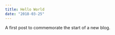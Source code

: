 ```yaml
---
title: Hello World
date: "2018-03-25"
---
```


A first post to commemorate the start of a new blog.
